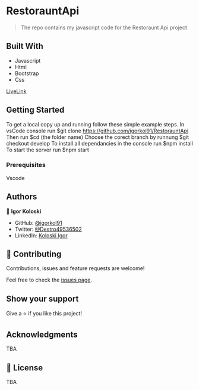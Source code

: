 # RestorauntApi

> The repo contains my javascript code for the Restoraunt Api project

## Built With

- Javascript
- Html
- Bootstrap
- Css

[LiveLink](https://igorkol91.github.io/RestorauntApi/dist/)


## Getting Started

To get a local copy up and running follow these simple example steps.
In vsCode console run $git clone https://github.com/igorkol91/RestorauntApi
Then run $cd (the folder name)
Choose the corect branch by runnung $git checkout develop
To install all dependancies in the console run $npm install
To start the server run $npm start

### Prerequisites

Vscode


## Authors

👤 **Igor Koloski**

- GitHub: [@igorkol91](https://github.com/igorkol91)
- Twitter: [@Destro49536502](https://twitter.com/Destro49536502)
- LinkedIn: [Koloski Igor](https://www.linkedin.com/in/igor-koloski-a754aa208/)

## 🤝 Contributing

Contributions, issues and feature requests are welcome!

Feel free to check the [issues page](https://github.com/igorkol91/LeaderboardApi/issues).

## Show your support

Give a ⭐️ if you like this project!

## Acknowledgments

TBA

## 📝 License

TBA